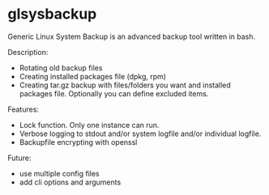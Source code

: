 # glsysbackup
Generic Linux System Backup is an advanced backup tool written in bash.


Description:
- Rotating old backup files
- Creating installed packages file (dpkg, rpm)
- Creating tar.gz backup with files/folders you want and installed packages file. Optionally you can define excluded items.


Features:
- Lock function. Only one instance can run.
- Verbose logging to stdout and/or system logfile and/or individual logfile.
- Backupfile encrypting with openssl


Future:
- use multiple config files
- add cli options and arguments
